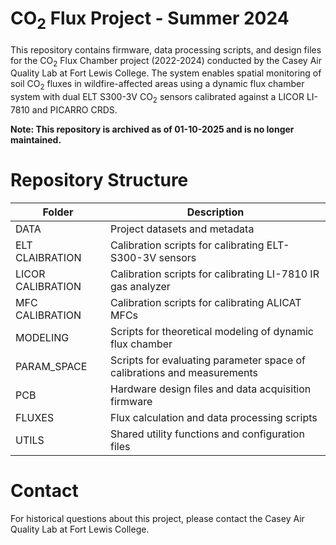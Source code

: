  # CO<sub>2</sub> Flux Project - Summer 2024

This repository contains firmware, data processing scripts, and design files for the CO<sub>2</sub> Flux Chamber project (2022-2024) conducted by the Casey Air Quality Lab at Fort Lewis College. The system enables spatial monitoring of soil CO<sub>2</sub> fluxes in wildfire-affected areas using a dynamic flux chamber system with dual ELT S300-3V CO<sub>2</sub> sensors calibrated against a LICOR LI-7810 and PICARRO CRDS. 

**Note: This repository is archived as of 01-10-2025 and is no longer maintained.**

# Repository Structure

|Folder|Description|
|----|----|
|DATA|Project datasets and metadata|
|ELT CLAIBRATION|Calibration scripts for calibrating ELT-S300-3V sensors|
|LICOR CALIBRATION|Calibration scripts for calibrating LI-7810 IR gas analyzer|
|MFC CALIBRATION|Calibration scripts for calibrating ALICAT MFCs|
|MODELING|Scripts for theoretical modeling of dynamic flux chamber|
|PARAM_SPACE|Scripts for evaluating parameter space of calibrations and measurements|
|PCB|Hardware design files and data acquisition firmware|
|FLUXES|Flux calculation and data processing scripts|
|UTILS|Shared utility functions and configuration files|

# Contact

For historical questions about this project, please contact the Casey Air Quality Lab at Fort Lewis College.
